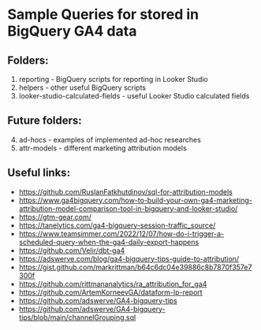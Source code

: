 # Sample Queries for stored in BigQuery GA4 data

## Folders: 
1. reporting - BigQuery scripts for reporting in Looker Studio
2. helpers - other useful BigQuery scripts
3. looker-studio-calculated-fields - useful Looker Studio calculated fields

## Future folders:

4. ad-hocs - examples of implemented ad-hoc researches
5. attr-models - different marketing attribution models


## Useful links:

- https://github.com/RuslanFatkhutdinov/sql-for-attribution-models
- https://www.ga4bigquery.com/how-to-build-your-own-ga4-marketing-attribution-model-comparison-tool-in-bigquery-and-looker-studio/
- https://gtm-gear.com/
- https://tanelytics.com/ga4-bigquery-session-traffic_source/
- https://www.teamsimmer.com/2022/12/07/how-do-i-trigger-a-scheduled-query-when-the-ga4-daily-export-happens
- https://github.com/Velir/dbt-ga4
- https://adswerve.com/blog/ga4-bigquery-tips-guide-to-attribution/
- https://gist.github.com/markrittman/b64c6dc04e39886c8b7870f357e7300f
- https://github.com/rittmananalytics/ra_attribution_for_ga4
- https://github.com/ArtemKorneevGA/dataform-lp-report
- https://github.com/adswerve/GA4-bigquery-tips
- https://github.com/adswerve/GA4-bigquery-tips/blob/main/channelGrouping.sql
